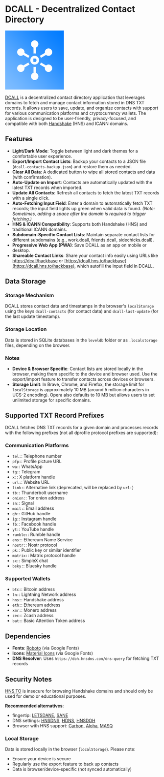 # DCALL - Decentralized Contact Directory

![DCALL Logo](/img/icon-192.png)

[DCALL](https://dcall.hns.to/hackbase) is a decentralized contact directory application that leverages domains to fetch and manage contact information stored in DNS TXT records. It allows users to save, update, and organize contacts with support for various communication platforms and cryptocurrency wallets. The application is designed to be user-friendly, privacy-focused, and compatible with both [Handshake](https://handshake.org) (HNS) and ICANN domains.

## Features

- **Light/Dark Mode**: Toggle between light and dark themes for a comfortable user experience.
- **Export/Import Contact Lists**: Backup your contacts to a JSON file (`dcall-contacts-backup.json`) and restore them as needed.
- **Clear All Data**: A dedicated button to wipe all stored contacts and data (with confirmation).
- **Auto-Update on Import**: Contacts are automatically updated with the latest TXT records when imported.
- **Update All Contacts**: Refresh all contacts to fetch the latest TXT records with a single click.
- **Auto-Fetching Input Field**: Enter a domain to automatically fetch TXT records; the input field lights up green when valid data is found. *(Note: Sometimes, adding a space after the domain is required to trigger fetching.)*
- **HNS & ICANN Compatibility**: Supports both Handshake (HNS) and traditional ICANN domains.
- **Subdomain-Specific Contact Lists**: Maintain separate contact lists for different subdomains (e.g., work.dcall, friends.dcall, sidechicks.dcall).
- **Progressive Web App (PWA)**: Save DCALL as an app on mobile or desktop.
- **Shareable Contact Links**: Share your contact info easily using URLs like [https://dcall/hackbase](https://dcall/hackbase) or [https://dcall.hns.to/hackbase](https://dcall.hns.to/hackbase), which autofill the input field in DCALL.

## Data Storage

### Storage Mechanism
DCALL stores contact data and timestamps in the browser's `localStorage` using the keys `dcall-contacts` (for contact data) and `dcall-last-update` (for the last update timestamp).

### Storage Location
Data is stored in SQLite databases in the `leveldb` folder or as `.localstorage` files, depending on the browser.

### Notes
- **Device & Browser Specific**: Contact lists are stored locally in the browser, making them specific to the device and browser used. Use the export/import feature to transfer contacts across devices or browsers.
- **Storage Limit**: In Brave, Chrome, and Firefox, the storage limit for `localStorage` is approximately 10 MB (around 5 million characters in UCS-2 encoding). Opera also defaults to 10 MB but allows users to set unlimited storage for specific domains.

## Supported TXT Record Prefixes

DCALL fetches DNS TXT records for a given domain and processes records with the following prefixes (not all dprofile protocol prefixes are supported):

### Communication Platforms
- `tel:`: Telephone number
- `pfp:`: Profile picture URL
- `wa:`: WhatsApp
- `tg:`: Telegram
- `x:`: X platform handle
- `url:`: Website URL
- `link:`: Alternative link (deprecated, will be replaced by `url:`)
- `tb:`: Thunderbolt username
- `onion:`: Tor onion address
- `sn:`: Signal
- `mail:`: Email address
- `gh:`: GitHub handle
- `ig:`: Instagram handle
- `fb:`: Facebook handle
- `yt:`: YouTube handle
- `rumble:`: Rumble handle
- `ens:`: Ethereum Name Service
- `nostr:`: Nostr protocol
- `pk:`: Public key or similar identifier
- `matrix:`: Matrix protocol handle
- `sx:`: SimpleX chat
- `bsky:`: Bluesky handle

### Supported Wallets
- `btc:`: Bitcoin address
- `ln:`: Lightning Network address
- `hns:`: Handshake address
- `eth:`: Ethereum address
- `xmr:`: Monero address
- `zec:`: Zcash address
- `bat:`: Basic Attention Token address

## Dependencies

- **Fonts**: [Roboto](https://fonts.google.com/specimen/Roboto) (via Google Fonts)
- **Icons**: [Material Icons](https://fonts.google.com/icons) (via Google Fonts)
- **DNS Resolver**: Uses `https://doh.hnsdns.com/dns-query` for fetching TXT records

## Security Notes

[HNS.TO](https://hns.to) is insecure for browsing Handshake domains and should only be used for demo or educational purposes.  

**Recommended alternatives**:
- fingertip: [LETSDANE](https://github.com/imperviousinc/fingertip), [SANE](https://github.com/randomlogin/fingertip)
- DNS settings: [HNSDNS](https://hnsdns.com/), [HDNS](https://www.hdns.io/), [HNSDOH](https://welcome.hnsdoh.com/)
- Browser with HNS support: [Carbon](https://carbon.website/), [Aloha](https://alohabrowser.com/), [MASQ](https://www.masqbrowser.com/)

### Local Storage
Data is stored locally in the browser (`localStorage`). Please note:
- Ensure your device is secure
- Regularly use the export feature to back up contacts
- Data is browser/device-specific (not synced automatically)
